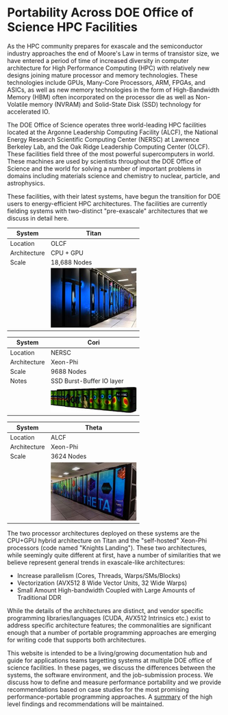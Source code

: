 # Portability Across DOE Office of Science HPC Facilities

As the HPC community prepares for exascale and the semiconductor industry approaches the end of Moore's Law in terms of transistor size, we have entered a 
period of time of increased diversity in computer architecture for High Performance Computing (HPC) with relatively new designs joining mature 
processor and memory 
technologies. These technologies include GPUs, Many-Core Processors, ARM, FPGAs, and ASICs, as well as new memory technologies in the form of High-Bandwidth 
Memory (HBM) often incorporated on the processor die as well as Non-Volatile memory (NVRAM) and Solid-State Disk (SSD) technology for accelerated IO. 

The DOE Office of Science operates three world-leading HPC facilities located at the Argonne Leadership Computing Facility (ALCF), the National Energy Research 
Scientific Computing Center (NERSC) at Lawrence Berkeley Lab, and the Oak Ridge Leadership Computing Center (OLCF). These facilities field three of the most 
powerful supercomputers in world. These machines are used by scientists throughout the DOE Office of Science and the world for solving a 
number of important problems in domains including materials science and chemistry to nuclear, particle, and astrophysics. 

These facilities, with their latest systems, have begun the transition for DOE users to energy-efficient HPC architectures. The facilities are currently 
fielding systems with two-distinct "pre-exascale" architectures that we discuss in detail here. 


| System   | Titan    |
|----------|----------|
| Location | OLCF     |
| Architecture | CPU + GPU |
| Scale | 18,688 Nodes |
|  | <img src="images/titan.opt.jpg" width=200> |


| System   | Cori    |
|----------|----------|
| Location | NERSC     |
| Architecture | Xeon-Phi |
| Scale | 9688 Nodes |
| Notes | SSD Burst-Buffer IO layer |
|  | <img src="images/cori.opt.jpg" width=200> |

| System   | Theta    |
|----------|----------|
| Location | ALCF     |
| Architecture | Xeon-Phi |
| Scale | 3624 Nodes |
|  | <img src="images/theta.opt.jpg" width=200> |

The two processor architectures deployed on these systems are the CPU+GPU hybrid architecture on Titan and the "self-hosted" Xeon-Phi processors 
(code named "Knights Landing"). These two architectures, while seemingly quite different at first, have a number of similarities that we believe 
represent general trends in exascale-like architectures:

* Increase parallelism (Cores, Threads, Warps/SMs/Blocks)
* Vectorization (AVX512 8 Wide Vector Units, 32 Wide Warps)
* Small Amount High-bandwidth Coupled with Large Amounts of Traditional DDR

While the details of the architectures are distinct, and vendor specific programming libraries/languages (CUDA, AVX512 Intrinsics etc.) exist to address 
specific architecture features; the commonalities are significant enough that a number of portable programming approaches are emerging for writing code that 
supports both architectures. 

This website is intended to be a living/growing documentation hub and guide for applications teams targetting systems at multiple DOE office of science 
facilities. In these pages, we 
discuss the differences between the systems, the software environment, and the job-submission process. We discuss how to define and measure performance 
portability and we provide recommendations based on case studies for the most promising performance-portable programming approaches. A 
[summary](http://performanceportability.org/perfport/summary/) of the high level findings and recommendations will be maintained.
